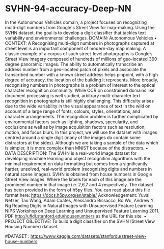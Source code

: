# SVHN-94-accuracy-Deep-NN
In the Autonomous Vehicles domain, a project focuses on recognizing multi-digit numbers from Google's Street View for map-making. Using the SVHN dataset, the goal is to develop a digit classifier that tackles text variability and environmental challenges.
DOMAIN: Autonomous Vehicles
• CONTEXT: A Recognising multi-digit numbers in photographs captured at street level is an important component of modern-day map
making. A classic example of a corpus of such street-level photographs is Google’s Street View imagery composed of hundreds of millions
of geo-located 360-degree panoramic images.
The ability to automatically transcribe an address number from a geo-located patch of pixels and associate the transcribed number with a
known street address helps pinpoint, with a high degree of accuracy, the location of the building it represents. More broadly, recognising
numbers in photographs is a problem of interest to the optical character recognition community.
While OCR on constrained domains like document processing is well studied, arbitrary multi-character text recognition in photographs is
still highly challenging. This difficulty arises due to the wide variability in the visual appearance of text in the wild on account of a large
range of fonts, colours, styles, orientations, and character arrangements.
The recognition problem is further complicated by environmental factors such as lighting, shadows, specularity, and occlusions as well as
by image acquisition factors such as resolution, motion, and focus blurs. In this project, we will use the dataset with images centred around
a single digit (many of the images do contain some distractors at the sides). Although we are taking a sample of the data which is simpler,
it is more complex than MNIST because of the distractors.
• DATA DESCRIPTION: The SVHN is a real-world image dataset for developing machine learning and object recognition algorithms with the
minimal requirement on data formatting but comes from a significantly harder, unsolved, real-world problem (recognising digits and
numbers in natural scene images). SVHN is obtained from house numbers in Google Street View images.
Where the labels for each of this image are the prominent number in that image i.e. 2,6,7 and 4 respectively.
The dataset has been provided in the form of h5py files. You can read about this file format here: https://docs.h5py.org/en/stable/
Acknowledgement: Yuval Netzer, Tao Wang, Adam Coates, Alessandro Bissacco, Bo Wu, Andrew Y. Ng Reading Digits in Natural Images with Unsupervised
Feature Learning NIPS Workshop on Deep Learning and Unsupervised Feature Learning 2011. PDF
http://ufldl.stanford.edu/housenumbers as the URL for this site.
• PROJECT OBJECTIVE: To build a digit classifier on the SVHN (Street View Housing Number) dataset.

#DATASET : https://www.kaggle.com/datasets/stanfordu/street-view-house-numbers
